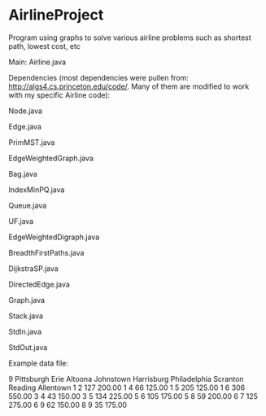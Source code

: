 AirlineProject
==============

Program using graphs to solve various airline problems such as shortest path, lowest cost, etc

Main:
Airline.java

Dependencies (most dependencies were pullen from: http://algs4.cs.princeton.edu/code/.  Many of them are modified to work with my specific Airline code):

Node.java

Edge.java

PrimMST.java

EdgeWeightedGraph.java

Bag.java

IndexMinPQ.java

Queue.java

UF.java

EdgeWeightedDigraph.java

BreadthFirstPaths.java

DijkstraSP.java

DirectedEdge.java

Graph.java

Stack.java

StdIn.java

StdOut.java


Example data file:


9
Pittsburgh
Erie
Altoona
Johnstown
Harrisburg
Philadelphia
Scranton
Reading
Allentown
1 2 127 200.00
1 4 66 125.00
1 5 205 125.00
1 6 306 550.00
3 4 43 150.00
3 5 134 225.00
5 6 105 175.00
5 8 59 200.00
6 7 125 275.00
6 9 62 150.00
8 9 35 175.00
